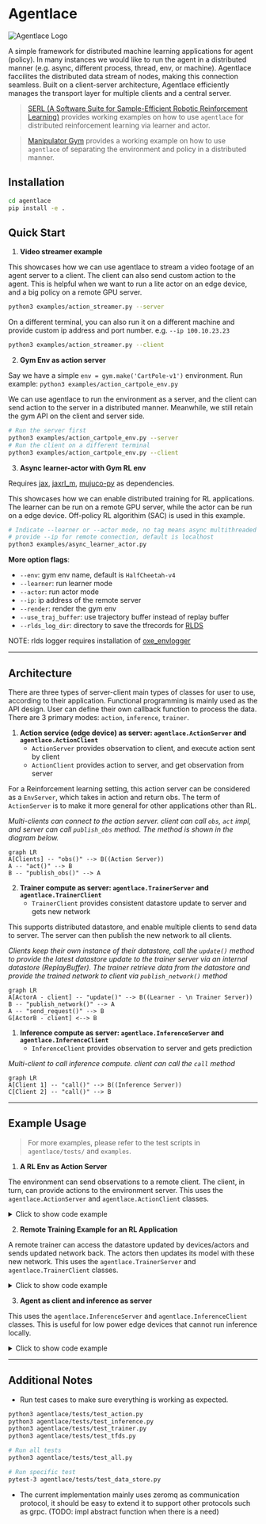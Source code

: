 # Agentlace

![Agentlace Logo](./docs/agentlace_logo.png "Agentlace Logo")

A simple framework for distributed machine learning applications for agent (policy). In many instances we would like to run the agent in a distributed manner (e.g. async, different process, thread, env, or machine). Agentlace faccilites the distributed data stream of nodes, making this connection seamless. Built on a client-server architecture, Agentlace efficiently manages the transport layer for multiple clients and a central server.


> [SERL (A Software Suite for Sample-Efficient Robotic Reinforcement Learning)](https://github.com/rail-berkeley/serl) provides working examples on how to use `agentlace` for distributed reinforcement learning via learner and actor.

> [Manipulator Gym](https://github.com/rail-berkeley/manipulator_gym) provides a working example on how to use `agentlace` of separating the environment and policy in a distributed manner.

## Installation

```bash
cd agentlace
pip install -e .
```

## Quick Start

1. **Video streamer example**

This showcases how we can use agentlace to stream a video footage of an agent server to a client. The client can also send custom action to the agent. This is helpful when we want to run a lite actor on an edge device, and a big policy on a remote GPU server.

```bash
python3 examples/action_streamer.py --server
```

On a different terminal, you can also run it on a different machine and provide custom ip address and port number. e.g. `--ip 100.10.23.23`

```bash
python3 examples/action_streamer.py --client
```

2. **Gym Env as action server**

Say we have a simple `env = gym.make('CartPole-v1')` environment. Run example: `python3 examples/action_cartpole_env.py`

We can use agentlace to run the environment as a server, and the client can send action to the server in a distributed manner. Meanwhile, we still retain the gym API on the client and server side.

```bash
# Run the server first
python3 examples/action_cartpole_env.py --server
# Run the client on a different terminal
python3 examples/action_cartpole_env.py --client
```

3. **Async learner-actor with Gym RL env**

Requires [jax](https://jax.readthedocs.io/en/latest/installation.html), [jaxrl_m](https://github.com/rail-berkeley/jaxrl_minimal), [mujuco-py](https://github.com/openai/mujoco-py#install-mujoco) as dependencies.

This showcases how we can enable distributed training for RL applications. The learner can be run on a remote GPU server, while the actor can be run on a edge device. Off-policy RL algorithim (SAC) is used in this example.

```bash
# Indicate --learner or --actor mode, no tag means async multithreaded mode
# provide --ip for remote connection, default is localhost
python3 examples/async_learner_actor.py
```

**More option flags**:
 - `--env`: gym env name, default is `HalfCheetah-v4`
 - `--learner`: run learner mode
 - `--actor`: run actor mode
 - `--ip`: ip address of the remote server
 - `--render`: render the gym env
 - `--use_traj_buffer`: use trajectory buffer instead of replay buffer
 - `--rlds_log_dir`: directory to save the tfrecords for [RLDS](https://github.com/google-research/rlds)

NOTE: rlds logger requires installation of [oxe_envlogger](https://github.com/rail-berkeley/oxe_envlogger)

---

## Architecture

There are three types of server-client main types of classes for user to use, according to their application. Functional programming is mainly used as the API design. User can define their own callback function to process the data. There are 3 primary modes: `action`, `inference`, `trainer`.

1. **Action service (edge device) as server: `agentlace.ActionServer` and `agentlace.ActionClient`**
   - `ActionServer` provides observation to client, and execute action sent by client
   - `ActionClient` provides action to server, and get observation from server

For a Reinforcement learning setting, this action server can be considered as a `EnvServer`, which takes in action and return obs. The term of `ActionServer` is to make it more general for other applications other than RL.

*Multi-clients can connect to the action server. client can call `obs`, `act` impl, and server can call `publish_obs` method. The method is shown in the diagram below.*

```mermaid
graph LR
A[Clients] -- "obs()" --> B((Action Server))
A -- "act()" --> B
B -- "publish_obs()" --> A
```

2. **Trainer compute as server: `agentlace.TrainerServer` and `agentlace.TrainerClient`**
   - `TrainerClient` provides consistent datastore update to server and gets new network

This supports distributed datastore, and enable multiple clients to send data to server. The server can then publish the new network to all clients.

*Clients keep their own instance of their datastore, call the `update()` method to provide the latest datastore update to the trainer server via an internal datastore (ReplayBuffer). The trainer retrieve data from the datastore and provide the trained network to client via `publish_network()` method*

```mermaid
graph LR
A[ActorA - client] -- "update()" --> B((Learner - \n Trainer Server))
B -- "publish_network()" --> A
A -- "send_request()" --> B
G[ActorB - client] <--> B
```

1. **Inference compute as server: `agentlace.InferenceServer` and `agentlace.InferenceClient`**
   - `InferenceClient` provides observation to server and gets prediction

*Multi-client to call inference compute. client can call the `call` method*

```mermaid
graph LR
A[Client 1] -- "call()" --> B((Inference Server))
C[Client 2] -- "call()" --> B
```

---

## Example Usage

> For more examples, please refer to the test scripts in `agentlace/tests/` and `examples`.

1. **A RL Env as Action Server**

The environment can send observations to a remote client. The client, in turn, can provide actions to the environment server. This uses the `agentlace.ActionServer` and `agentlace.ActionClient` classes.

<details>
<summary>Click to show code example</summary>

**GPU Compute as client** 

```py
model = load_model()
agent = agentlace.ActionClient('localhost', 6379, task_id='mnist', config=agent_config)

for _ in range(100):
    observation = agent.obs()
    prediction = model.predict(observation)
    agent.act("send", prediction)
```

**Edge device as server**
```py
def action_callback(key, action):
    # TODO: process action here
    return {"status": "received"}

def observation_callback(keys):
    # TODO: return the desired observations here
    return {"cam1": "some_value"}

config = agentlace.ActionConfig(port_number=6379, action_keys=['move'], observation_keys=['cam1'])
agent_server = agentlace.ActionServer(config, observation_callback, action_callback)
agent_server.start()
```
</details>

2. **Remote Training Example for an RL Application**

A remote trainer can access the datastore updated by devices/actors and sends updated network back. The actors then updates its model with these new network. This uses the `agentlace.TrainerServer` and `agentlace.TrainerClient` classes.

<details>
<summary>Click to show code example</summary>

**Client**

```py
env = gym.make('CartPole-v0')
observation = env.reset()

# create data store and register to trainer client
data_store = agentlace.data.ReplayBuffer(capacity=2)
trainer_client = agentlace.TrainerClient(
    "agent1", 'localhost', TrainerConfig(), data_store)

agent = make_agent()  # Arbitrary RL agent

# register callback function to receive new weights
def _recv_weights(new_weights):
    nonlocal agent
    agent.update_weights(new_weights)

trainer_client.recv_network_callback(_recv_weights)

# automatically update datastore every 10 seconds
trainer.client.start_async_update(interval=10)

# Run training steps
while True:
    action = agent.get_action(observation)
    _data_point = env.step(action)
    data_store.insert(_data_point)
```

**Trainer (Remote compute)**

```py
trainer_server = agentlace.TrainerServer(agentlace.TrainerConfig())

# create datastore in server
data_store = agentlace.data.ReplayBuffer(capacity=2)
trainer_server.register_data_store("agent1", data_store)
trainer_server.start(threaded=True)

while True:
    time.sleep(10) # every 10 seconds
    _data = data_store.sample(...) # sample data from datastore
    new_weights = AGENT.train(_data)
    trainer_server.publish_network(new_weights)
```
</details>


3. **Agent as client and inference as server**

This uses the `agentlace.InferenceServer` and `agentlace.InferenceClient` classes. This is useful for low power edge devices that cannot run inference locally.

<details>
<summary>Click to show code example</summary>

**Inference server**
```py
def predict(payload):
    # TODO: do some prediction based on payload
    return {"prediction": "some_value"}

inference_server = agentlace.InferenceServer(port_num=6379)
inference_server.register_interface("voice_reg", predict)
inference_server.register_interface("face_reg", predict)
inference_server.start()
```

**Client**
```py
client = agentlace.InferenceClient('localhost', 6379)
res = client.call("voice_reg", {"audio": "serialized_audio"})
```
</details>


---

## Additional Notes

- Run test cases to make sure everything is working as expected.

```bash
python3 agentlace/tests/test_action.py
python3 agentlace/tests/test_inference.py
python3 agentlace/tests/test_trainer.py
python3 agentlace/tests/test_tfds.py

# Run all tests
python3 agentlace/tests/test_all.py

# Run specific test
pytest-3 agentlace/tests/test_data_store.py
```

- The current implementation mainly uses zeromq as communication protocol, it should be easy to extend it to support other protocols such as grpc. (TODO: impl abstract function when there is a need)
